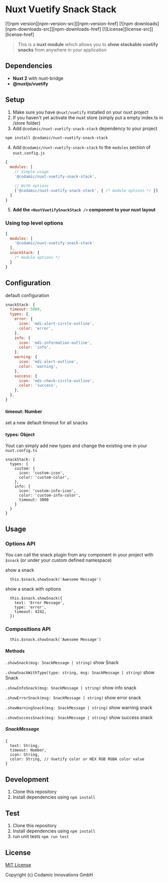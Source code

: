 # Nuxt Vuetify Snack Stack

[![npm version][npm-version-src]][npm-version-href]
[![npm downloads][npm-downloads-src]][npm-downloads-href]
[![License][license-src]][license-href]

>  This is a **nuxt module** which allows you to **show stackable vuetify snacks** from anywhere in your application


## Dependencies
- **Nuxt 2** with nuxt-bridge
- **@nuxtjs/vuetify**

## Setup
1. Make sure you have `@nuxt/vuetify` installed on your nuxt project
2. If you haven't yet activate the nuxt store (simply put a empty index.ts in /store folder)
3. Add `@codamic/nuxt-vuetify-snack-stack` dependency to your project

```bash
npm install @codamic/nuxt-vuetify-snack-stack
```

4. Add `@codamic/nuxt-vuetify-snack-stack` to the `modules` section of `nuxt.config.js`


```js
{
  modules: [
    // Simple usage
    '@codamic/nuxt-vuetify-snack-stack',

    // With options
    ['@codamic/nuxt-vuetify-snack-stack', { /* module options */ }]
  ]
}
```
5. **Add the `<NuxtVuetifySnackStack />` component to your nuxt layout**


### Using top level options

```js
{
  modules: [
    '@codamic/nuxt-vuetify-snack-stack'
  ],
  snackStack: {
    /* module options */
  }
}
```

## Configuration

default configuration
```js
snackStack: {
  timeout: 5000,
  types: {
    error: {
      icon: 'mdi-alert-circle-outline',
      color: 'error',
    },
    info: {
      icon: 'mdi-information-outline',
      color: 'info',
    },
    warning: {
      icon: 'mdi-alert-outline',
      color: 'warning',
    },
    success: {
      icon: 'mdi-check-circle-outline',
      color: 'success',
    },
  },
}
```

#### timeout: Number
set a new default timeout for all snacks


#### types: Object
Yout can simply add new types and change the existing one in your `nuxt.config.ts`
```JS
snackStack: {
  types: {
    custom: {
      icon: 'custom-icon',
      color: 'custom-color',
    },
    info: {
      icon: 'custom-info-icon',
      color: 'custom-info-color',
      timeout: 3000
    }
  }
}
````

## Usage

### Options API

You can call the snack plugin from any component in your project with `$snack` (or under your custom defined namespace)

show a snack
```JS
  this.$snack.showSnack('Awesome Message')
```
show a snack with options
```JS
  this.$snack.showSnack({
    text: 'Error Message',
    type: 'error',
    timeout: 4242,
  })
```
### Compositions API
```JS
  this.$snack.showSnack('Awesome Message')
```

#### Methods

`.showSnack(msg: SnackMessage | string)` show Snack

`.showSnackWithType(type: string, msg: SnackMessage | string)` show Snack

`.showInfoSnack(msg: SnackMessage | string)` show info snack

`.showErrorSnack(msg: SnackMessage | string)` show error snack

`.showWarningSnack(msg: SnackMessage | string)` show warning snack

`.showSuccessSnack(msg: SnackMessage | string)` show success snack

##### SnackMessage
```JS
{
  text: String,
  timeout: Number,
  icon: String,
  color: String, // Vuetify color or HEX RGB RGBA color value
}
```

## Development

1. Clone this repository
2. Install dependencies using `npm install`

## Test

1. Clone this repository
2. Install dependencies using `npm install`
3. run unit tests `npm run test`

## License

[MIT License](./LICENSE)

Copyright (c) Codamic Innovations GmbH